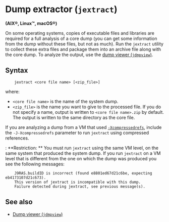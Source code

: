 <!--
* Copyright (c) 2017, 2018 IBM Corp. and others
*
* This program and the accompanying materials are made
* available under the terms of the Eclipse Public License 2.0
* which accompanies this distribution and is available at
* https://www.eclipse.org/legal/epl-2.0/ or the Apache
* License, Version 2.0 which accompanies this distribution and
* is available at https://www.apache.org/licenses/LICENSE-2.0.
*
* This Source Code may also be made available under the
* following Secondary Licenses when the conditions for such
* availability set forth in the Eclipse Public License, v. 2.0
* are satisfied: GNU General Public License, version 2 with
* the GNU Classpath Exception [1] and GNU General Public
* License, version 2 with the OpenJDK Assembly Exception [2].
*
* [1] https://www.gnu.org/software/classpath/license.html
* [2] http://openjdk.java.net/legal/assembly-exception.html
*
* SPDX-License-Identifier: EPL-2.0 OR Apache-2.0 OR GPL-2.0 WITH
* Classpath-exception-2.0 OR LicenseRef-GPL-2.0 WITH Assembly-exception
-->

# Dump extractor (`jextract`)

**(AIX&reg;, Linux&trade;, macOS&reg;)**

On some operating systems, copies of executable files and libraries are required for a full analysis of a core dump (you can get some information from the dump without these files, but not as much). Run the `jextract` utility to collect these extra files and package them into an archive file along with the core dump. To analyze the output, use the [dump viewer (`jdmpview`)](tool_jdmpview.md).

## Syntax

        jextract <core file name> [<zip_file>]

where:

- `<core file name>` is the name of the system dump.
- `<zip_file>` is the name you want to give to the processed file. If you do not specify a name, output is written to `<core file name>.zip` by default. The output is written to the same directory as the core file.

If you are analyzing a dump from a VM that used [`-Xcompressedrefs`](xcompressedrefs.md), include the `-J-Xcompressedrefs` parameter to run `jextract` using compressed references.

: <i class="fa fa-exclamation-triangle"></i> **Restriction: ** You must run `jextract` using the same VM level, on the same system that produced the system dump. If you run `jextract` on a VM level that is different from the one on which the dump was produced you see the following messages:

        J9RAS.buildID is incorrect (found e8801ed67d21c6be, expecting eb4173107d21c673).
        This version of jextract is incompatible with this dump.
        Failure detected during jextract, see previous message(s).

## See also

- [Dump viewer (`jdmpview`)](tool_jdmpview.md)




<!-- ==== END OF TOPIC ==== tool_jextract.md ==== -->
